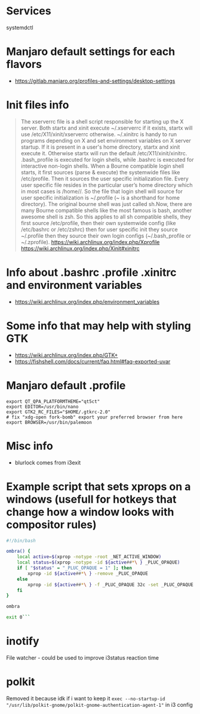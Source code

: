 # Services

systemdctl

# Manjaro default settings for each flavors

- https://gitlab.manjaro.org/profiles-and-settings/desktop-settings

# Init files info

> The xserverrc file is a shell script responsible for starting up the X server. Both startx and xinit execute ~/.xserverrc if it exists, startx will use /etc/X11/xinit/xserverrc otherwise.
> ~/.xinitrc is handy to run programs depending on X and set environment variables on X server startup. If it is present in a user's home directory, startx and xinit execute it. Otherwise startx will run the default /etc/X11/xinit/xinitrc.
> .bash_profile is executed for login shells, while .bashrc is executed for interactive non-login shells.
> When a Bourne compatible login shell starts, it first sources (parse & execute) the systemwide files like /etc/profile. Then it sources the user specific initialization file. Every user specific file resides in the particular user’s home directory which in most cases is /home/<user>/. So the file that login shell will source for user specific initialization is ~/.profile (~ is a shorthand for home directory).
> The original bourne shell was just called sh.Now, there are many Bourne compatible shells like the most famous is bash, another awesome shell is zsh. So this applies to all sh compatible shells, they first source /etc/profile, then their own systemwide config (like /etc/bashrc or /etc/zshrc) then for user specific init they source ~/.profile then they source their own login configs (~/.bash_profile or ~/.zprofile).
> https://wiki.archlinux.org/index.php/Xprofile
> https://wiki.archlinux.org/index.php/Xinit#xinitrc

# Info about .bashrc .profile .xinitrc and environment variables

- https://wiki.archlinux.org/index.php/environment_variables

# Some info that may help with styling GTK

- https://wiki.archlinux.org/index.php/GTK+
- https://fishshell.com/docs/current/faq.html#faq-exported-uvar

# Manjaro default .profile

```
export QT_QPA_PLATFORMTHEME="qt5ct"
export EDITOR=/usr/bin/nano
export GTK2_RC_FILES="$HOME/.gtkrc-2.0"
# fix "xdg-open fork-bomb" export your preferred browser from here
export BROWSER=/usr/bin/palemoon
```

# Misc info

- blurlock comes from i3exit

# Example script that sets xprops on a windows (usefull for hotkeys that change how a window looks with compositor rules)

````bash
#!/bin/bash

ombra() {
    local active=$(xprop -notype -root _NET_ACTIVE_WINDOW)
    local status=$(xprop -notype -id ${active##*\ } _PLUC_OPAQUE)
    if [ "$status" = "_PLUC_OPAQUE = 1" ]; then
        xprop -id ${active##*\ } -remove _PLUC_OPAQUE
    else
        xprop -id ${active##*\ } -f _PLUC_OPAQUE 32c -set _PLUC_OPAQUE 1
    fi
}

ombra

exit 0```
````

# inotify

File watcher - could be used to improve i3status reaction time

# polkit

Removed it because idk if i want to keep it
`exec --no-startup-id "/usr/lib/polkit-gnome/polkit-gnome-authentication-agent-1"` in i3 config